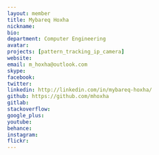 ```yaml
---
layout: member
title: Mybareq Hoxha
nickname:
bio:
department: Computer Engineering
avatar:
projects: [pattern_tracking_ip_camera]
website:
email: m_hoxha@outlook.com
skype:
facebook:
twitter:
linkedin: http://linkedin.com/in/mybareq-hoxha/
github: https://github.com/mhoxha
gitlab:
stackoverflow:
google_plus:
youtube:
behance:
instagram:
flickr:
---
```

